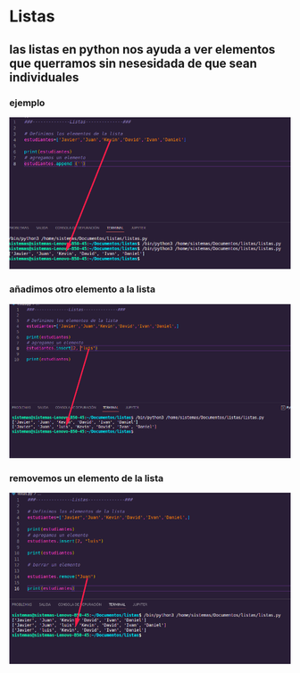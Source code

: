 # Listas


## las listas en python nos ayuda a ver elementos que querramos sin nesesidada de que sean individuales 

### ejemplo

![listas1](listas1.png 'listas1')


### añadimos otro elemento a la lista 

![listas2](listas2.png 'listas2')

### removemos un elemento de la lista 

![listas3](listas3.png 'listas3')